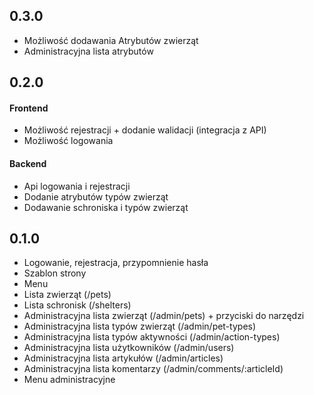 
## 0.3.0
- Możliwość dodawania  Atrybutów zwierząt
- Administracyjna lista atrybutów


## 0.2.0
#### Frontend
- Możliwość rejestracji + dodanie walidacji (integracja z API)
- Możliwość logowania 
#### Backend
- Api logowania i rejestracji
- Dodanie atrybutów typów zwierząt
- Dodawanie schroniska i typów zwierząt

## 0.1.0
- Logowanie, rejestracja, przypomnienie hasła
- Szablon strony
- Menu
- Lista zwierząt (/pets)
- Lista schronisk (/shelters)
- Administracyjna lista zwierząt (/admin/pets) + przyciski do narzędzi
- Administracyjna lista typów zwierząt (/admin/pet-types)
- Administracyjna lista typów aktywności (/admin/action-types)
- Administracyjna lista użytkowników (/admin/users)
- Administracyjna lista artykułów (/admin/articles)
- Administracyjna lista komentarzy (/admin/comments/:articleId)
- Menu administracyjne

